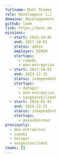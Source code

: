 ```yaml
---
fullname: Maël Thomas
role: Développeur […]
domaine: Développement
github: laem
link: https://kont.me
missions:
  - start: 2015-10-01
    end: 2017-10-01
    status: admin
    employer: DINUM
    startups:
      - comobi
      - mon-entreprise
  - start: 2017-10-02
    end: 2023-12-31
    status: independent
    startups:
      - datagir
      - mon-entreprise
      - nosgestesclimat
  - start: 2024-01-01
    end: 2024-12-31
    status: independent
    startups:
      - mesaidesreno
previously:
  - mon-entreprise
  - comobi
  - datagir
  - nosgestesclimat
teams: []
---
```

